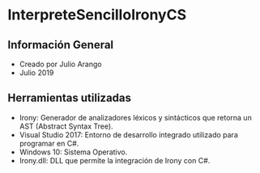 # InterpreteSencilloIronyCS

## Información General
- Creado por Julio Arango
- Julio 2019

## Herramientas utilizadas
- Irony: Generador de analizadores léxicos y sintácticos que retorna un AST (Abstract Syntax Tree).
- Visual Studio 2017: Entorno de desarrollo integrado utilizado para programar en C#.
- Windows 10: Sistema Operativo.
- Irony.dll: DLL que permite la integración de Irony con C#.
